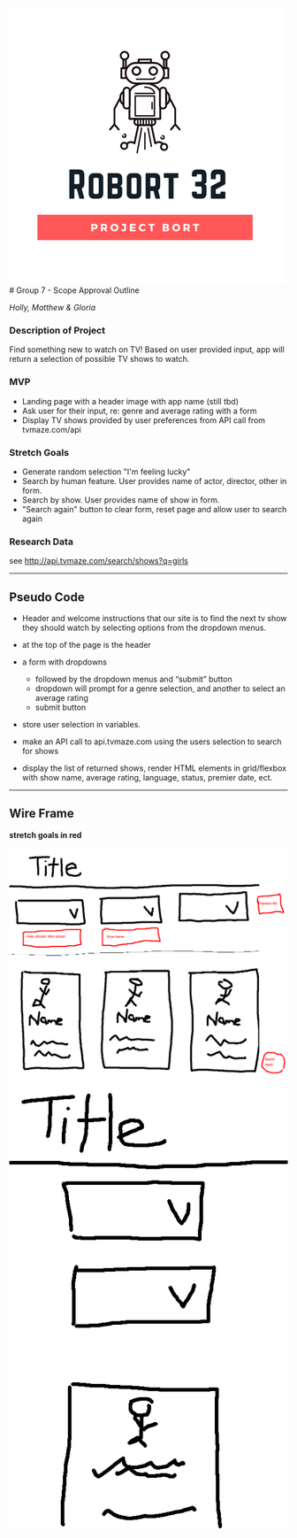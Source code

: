 <img src="https://github.com/Robort32/ideal-eureka/blob/main/Robort32Logo.png">
# Group 7 - Scope Approval Outline

_Holly, Matthew & Gloria_

### Description of Project

Find something new to watch on TV! Based on user provided input, app will return a selection of possible TV shows to watch.

### MVP

- Landing page with a header image with app name (still tbd)
- Ask user for their input, re: genre and average rating with a form
- Display TV shows provided by user preferences from API call from tvmaze.com/api

### Stretch Goals

- Generate random selection "I'm feeling lucky"
- Search by human feature. User provides name of actor, director, other in form.
- Search by show. User provides name of show in form.
- "Search again" button to clear form, reset page and allow user to search again

### Research Data

see http://api.tvmaze.com/search/shows?q=girls

---

## Pseudo Code

- Header and welcome instructions that our site is to find the next tv show they should watch by selecting options from the dropdown menus.

- at the top of the page is the header

- a form with dropdowns

  - followed by the dropdown menus and “submit” button
  - dropdown will prompt for a genre selection, and another to select an average rating
  - submit button

- store user selection in variables.

- make an API call to api.tvmaze.com using the users selection to search for shows

- display the list of returned shows, render HTML elements in grid/flexbox with show name, average rating, language, status, premier date, ect.

---

## Wire Frame

**stretch goals in red**

<img src="https://github.com/Robort32/ideal-eureka/blob/main/ScopeApproval/FunPunDesktop.png" alt="wireframe desktop group 7">

<img src="https://github.com/Robort32/ideal-eureka/blob/main/ScopeApproval/FunPunMobile.png" alt="wireframe mobile group 7">

